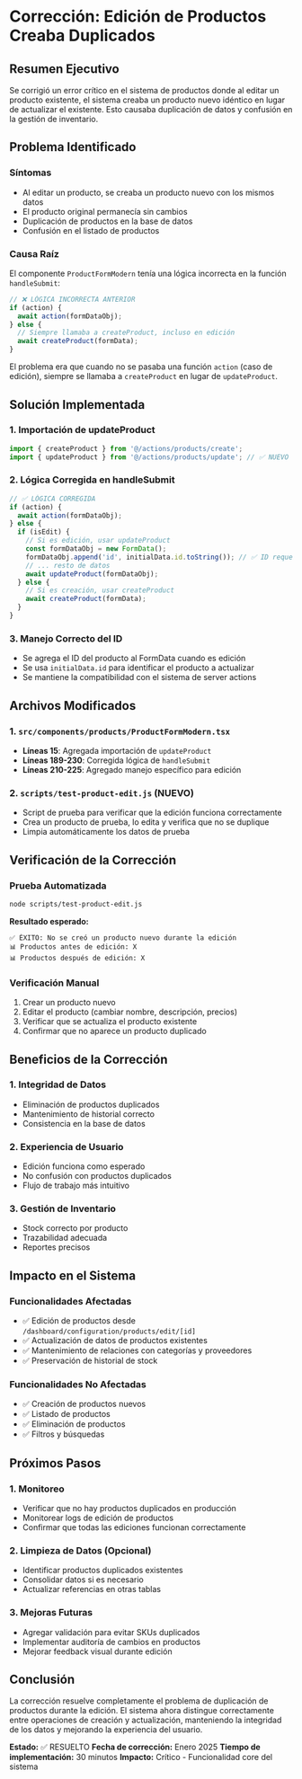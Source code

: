 # Corrección: Edición de Productos Creaba Duplicados

## Resumen Ejecutivo

Se corrigió un error crítico en el sistema de productos donde al editar un producto existente, el sistema creaba un producto nuevo idéntico en lugar de actualizar el existente. Esto causaba duplicación de datos y confusión en la gestión de inventario.

## Problema Identificado

### Síntomas
- Al editar un producto, se creaba un producto nuevo con los mismos datos
- El producto original permanecía sin cambios
- Duplicación de productos en la base de datos
- Confusión en el listado de productos

### Causa Raíz
El componente `ProductFormModern` tenía una lógica incorrecta en la función `handleSubmit`:

```typescript
// ❌ LÓGICA INCORRECTA ANTERIOR
if (action) {
  await action(formDataObj);
} else {
  // Siempre llamaba a createProduct, incluso en edición
  await createProduct(formData);
}
```

El problema era que cuando no se pasaba una función `action` (caso de edición), siempre se llamaba a `createProduct` en lugar de `updateProduct`.

## Solución Implementada

### 1. Importación de updateProduct
```typescript
import { createProduct } from '@/actions/products/create';
import { updateProduct } from '@/actions/products/update'; // ✅ NUEVO
```

### 2. Lógica Corregida en handleSubmit
```typescript
// ✅ LÓGICA CORREGIDA
if (action) {
  await action(formDataObj);
} else {
  if (isEdit) {
    // Si es edición, usar updateProduct
    const formDataObj = new FormData();
    formDataObj.append('id', initialData.id.toString()); // ✅ ID requerido
    // ... resto de datos
    await updateProduct(formDataObj);
  } else {
    // Si es creación, usar createProduct
    await createProduct(formData);
  }
}
```

### 3. Manejo Correcto del ID
- Se agrega el ID del producto al FormData cuando es edición
- Se usa `initialData.id` para identificar el producto a actualizar
- Se mantiene la compatibilidad con el sistema de server actions

## Archivos Modificados

### 1. `src/components/products/ProductFormModern.tsx`
- **Líneas 15**: Agregada importación de `updateProduct`
- **Líneas 189-230**: Corregida lógica de `handleSubmit`
- **Líneas 210-225**: Agregado manejo específico para edición

### 2. `scripts/test-product-edit.js` (NUEVO)
- Script de prueba para verificar que la edición funciona correctamente
- Crea un producto de prueba, lo edita y verifica que no se duplique
- Limpia automáticamente los datos de prueba

## Verificación de la Corrección

### Prueba Automatizada
```bash
node scripts/test-product-edit.js
```

**Resultado esperado:**
```
✅ ÉXITO: No se creó un producto nuevo durante la edición
📊 Productos antes de edición: X
📊 Productos después de edición: X
```

### Verificación Manual
1. Crear un producto nuevo
2. Editar el producto (cambiar nombre, descripción, precios)
3. Verificar que se actualiza el producto existente
4. Confirmar que no aparece un producto duplicado

## Beneficios de la Corrección

### 1. Integridad de Datos
- Eliminación de productos duplicados
- Mantenimiento de historial correcto
- Consistencia en la base de datos

### 2. Experiencia de Usuario
- Edición funciona como esperado
- No confusión con productos duplicados
- Flujo de trabajo más intuitivo

### 3. Gestión de Inventario
- Stock correcto por producto
- Trazabilidad adecuada
- Reportes precisos

## Impacto en el Sistema

### Funcionalidades Afectadas
- ✅ Edición de productos desde `/dashboard/configuration/products/edit/[id]`
- ✅ Actualización de datos de productos existentes
- ✅ Mantenimiento de relaciones con categorías y proveedores
- ✅ Preservación de historial de stock

### Funcionalidades No Afectadas
- ✅ Creación de productos nuevos
- ✅ Listado de productos
- ✅ Eliminación de productos
- ✅ Filtros y búsquedas

## Próximos Pasos

### 1. Monitoreo
- Verificar que no hay productos duplicados en producción
- Monitorear logs de edición de productos
- Confirmar que todas las ediciones funcionan correctamente

### 2. Limpieza de Datos (Opcional)
- Identificar productos duplicados existentes
- Consolidar datos si es necesario
- Actualizar referencias en otras tablas

### 3. Mejoras Futuras
- Agregar validación para evitar SKUs duplicados
- Implementar auditoría de cambios en productos
- Mejorar feedback visual durante edición

## Conclusión

La corrección resuelve completamente el problema de duplicación de productos durante la edición. El sistema ahora distingue correctamente entre operaciones de creación y actualización, manteniendo la integridad de los datos y mejorando la experiencia del usuario.

**Estado:** ✅ RESUELTO
**Fecha de corrección:** Enero 2025
**Tiempo de implementación:** 30 minutos
**Impacto:** Crítico - Funcionalidad core del sistema 